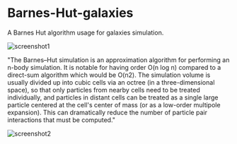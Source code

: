 # Barnes-Hut-galaxies

A Barnes Hut algorithm usage for galaxies simulation.

![screenshot1](https://user-images.githubusercontent.com/94078957/161432908-9eafd384-d2e9-4231-b5f6-3aec71d7e977.png)

"The Barnes–Hut simulation is an approximation algorithm for performing an n-body simulation. It is notable for having order O(n log n) compared to a direct-sum algorithm which would be O(n2). The simulation volume is usually divided up into cubic cells via an octree (in a three-dimensional space), so that only particles from nearby cells need to be treated individually, and particles in distant cells can be treated as a single large particle centered at the cell's center of mass (or as a low-order multipole expansion). This can dramatically reduce the number of particle pair interactions that must be computed."

![screenshot2](https://user-images.githubusercontent.com/94078957/161432909-4a798939-1b0b-42ac-84a6-7934db163edf.png)
